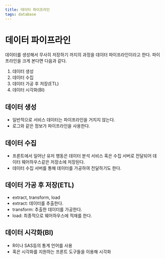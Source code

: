 ```yaml
---
title: 데이터 파이프라인
tags: database
---
```


# 데이터 파이프라인

데이터를 생성해서 무사히 저장하기 까지의 과정을 데이터 파이프라인이라고 한다. 파이프라인을 크게 본다면 다음과 같다.

1. 데이터 생성
2. 데이터 수집
3. 데이터 가공 후 저장(ETL)
4. 데이터 시각화(BI)

## 데이터 생성

- 일반적으로 서비스 데이터는 파이프라인을 거치지 않는다.
- 로그와 같은 정보가 파이프라인을 사용한다.

## 데이터 수집

- 프론트에서 일어난 유저 행동은 데이터 분석 서비스 혹은 수집 서버로 전달되어 데이터 웨어하우스같은 저장소에 저장된다.
- 데이터 수집 서버를 통해 데이터를 가공하여 전달하기도 한다.

## 데이터 가공 후 저장(ETL)

- extract, transform, load
- extract: 데이터를 추출한다.
- transform: 추출한 데이터를 가공한다.
- load: 최종적으로 웨어하우스에 적재를 한다.

## 데이터 시각화(BI)

- R이나 SAS등의 통계 언어를 사용
- 혹은 시각화를 지원하는 프론트 도구들을 이용해 시각화